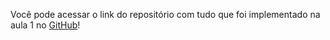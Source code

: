 Você pode acessar o link do repositório com tudo que foi implementado na aula 1 no [GitHub](https://github.com/alura-cursos/seguranca-nodejs/tree/aula-1)!
